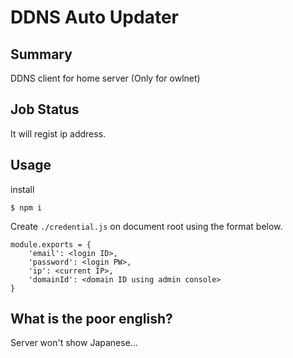 # DDNS Auto Updater

## Summary

DDNS client for home server
(Only for owlnet)

## Job Status

It will regist ip address.

## Usage

install
```
$ npm i
```

Create `./credential.js` on document root using the format below.
```
module.exports = {
    'email': <login ID>,
    'password': <login PW>,
    'ip': <current IP>,
    'domainId': <domain ID using admin console>
}
```

## What is the poor english?

Server won't show Japanese...